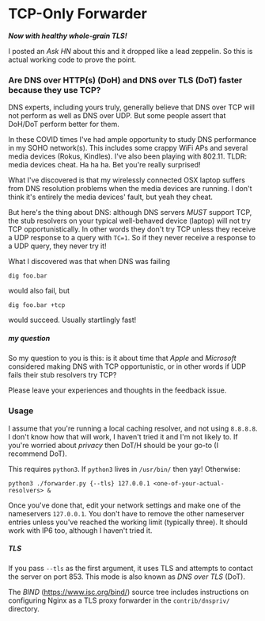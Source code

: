 # TCP-Only Forwarder

___Now with healthy whole-grain TLS!___

I posted an _Ask HN_ about this and it dropped like a lead zeppelin. So this is actual working code to prove the point.

### Are DNS over HTTP(s) (DoH) and DNS over TLS (DoT) faster because they use TCP?

DNS experts, including yours truly, generally believe that DNS over TCP will not perform as well as DNS over UDP.
But some people assert that DoH/DoT perform better for them.

In these COVID times I've had ample opportunity to study DNS performance in my SOHO network(s). This includes some
crappy WiFi APs and several media devices (Rokus, Kindles). I've also been playing with 802.11. TLDR: media devices cheat.
Ha ha ha. Bet you're really surprised!

What I've discovered is that my wirelessly connected OSX laptop suffers from DNS resolution problems when the media devices
are running. I don't think it's entirely the media devices' fault, but yeah they cheat.

But here's the thing about DNS: although DNS servers _MUST_ support TCP, the stub resolvers on your typical well-behaved
device (laptop) will not try TCP opportunistically. In other words they don't try TCP unless they receive a UDP response
to a query with `TC=1`. So if they never receive a response to a UDP query, they never try it!

What I discovered was that when DNS was failing

    dig foo.bar

would also fail, but

    dig foo.bar +tcp

would succeed. Usually startlingly fast!

##### my question

So my question to you is this: is it about time that _Apple_ and _Microsoft_ considered making DNS with TCP opportunistic, or
in other words if UDP fails their stub resolvers try TCP?

Please leave your experiences and thoughts in the feedback issue.

### Usage

I assume that you're running a local caching resolver, and not using `8.8.8.8`. I don't know how that will work, I haven't
tried it and I'm not likely to. If you're worried about _privacy_ then DoT/H should be your go-to (I recommend DoT).

This requires `python3`. If `python3` lives in `/usr/bin/` then yay! Otherwise:

    python3 ./forwarder.py {--tls} 127.0.0.1 <one-of-your-actual-resolvers> &

Once you've done that, edit your network settings and make one of the nameservers `127.0.0.1`. You don't have to remove
the other nameserver entries unless you've reached the working limit (typically three). It should work with IP6 too,
although I haven't tried it.

##### TLS

If you pass `--tls` as the first argument, it uses TLS and attempts to contact the server on port 853. This
mode is also known as _DNS over TLS_ (DoT).

The _BIND_ (https://www.isc.org/bind/) source tree includes instructions on configuring Nginx as a TLS proxy forwarder in the `contrib/dnspriv/` directory.
